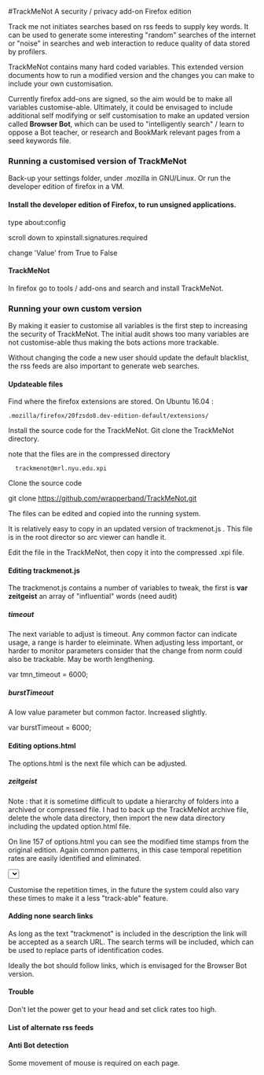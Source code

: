 #TrackMeNot
A security / privacy add-on Firefox edition

Track me not initiates searches based on rss feeds to supply key words. It can be used to generate some interesting "random" searches of the internet or "noise" in searches and web interaction to reduce quality of data stored by profilers.


TrackMeNot contains many hard coded variables. This extended version documents how to run a modified version and the changes you can make to include your own customisation.

Currently firefox add-ons are signed, so the aim would be to make all variables customise-able. Ultimately, it could be envisaged to include additional self modifying or self customisation to make an updated version called **Browser Bot**, which can be used to "intelligently search" / learn to oppose a Bot teacher, or research and BookMark relevant pages from a seed keywords file.

### Running a customised version of TrackMeNot

Back-up your settings folder, under .mozilla in GNU/Linux. Or run the developer edition of firefox in a VM.


#### Install the developer edition of Firefox, to run unsigned applications.

type about:config

scroll down to xpinstall.signatures.required 

change 'Value' from True to False

#### TrackMeNot

In firefox go to tools / add-ons and search and install TrackMeNot.  


### Running your own custom version

By making it easier to customise all variables is the first step to increasing the security of TrackMeNot. The initial audit shows too many variables are not customise-able thus making the bots actions more trackable.

Without changing the code a new user should update the default blacklist, the rss feeds are also important to generate web searches.

#### Updateable files

Find where the firefox extensions are stored. On Ubuntu 16.04 :

    .mozilla/firefox/20fzsdo8.dev-edition-default/extensions/


Install the source code for the TrackMeNot. Git clone the TrackMeNot directory.


note that the files are in the compressed directory

      trackmenot@mrl.nyu.edu.xpi


Clone the source code       
      
git clone https://github.com/wrapperband/TrackMeNot.git

The files can be edited and copied into the running system.


It is relatively easy to copy in an updated version of trackmenot.js . This file is in the root director so arc viewer can handle it.

Edit the file in the TrackMeNot, then copy it into the compressed .xpi file.

#### Editing trackmenot.js

The trackmenot.js contains a number of variables to tweak, the first is **var zeitgeist** an array of "influential" words (need audit) 

##### timeout

The next variable to adjust is timeout. Any common factor can indicate usage, a range is harder to eleiminate. When adjusting less important, or harder to monitor parameters consider that the change from norm could also be trackable. May be worth lengthening. 

var tmn_timeout = 6000;

##### burstTimeout

A low value parameter but common factor. Increased slightly.

var burstTimeout = 6000;


#### Editing options.html

The options.html is the next file which can be adjusted.

##### zeitgeist

Note : that it is sometime difficult to update a hierarchy of folders into a archived or compressed file. I had to back up the TrackMeNot archive file, delete the whole data directory, then import the new data directory including the updated option.html file. 

On line 157 of options.html you can see the modified time stamps from the  original edition. Again common patterns, in this case temporal repetition rates are easily identified and eliminated.

 <select id ="trackmenot-opt-timeout">
                                                        <option data-l10n-id="tmn.option.freq.10pm" id="t0" value="6000" > </option>
                                                        <option data-l10n-id="tmn.option.freq.5pm" id="t1" value="12000"  > </option>
                                                        <option data-l10n-id="tmn.option.freq.1pm" id="t2" value="60000"  > </option>
                                                        <option data-l10n-id="tmn.option.freq.30ph" id="t3" value="120000" > </option>
                                                        <option data-l10n-id="tmn.option.freq.10ph" id="t4" value="360000" > </option>
                                                        <option data-l10n-id="tmn.option.freq.1ph" id="t5" value="3600000"> </option>
</select>

Customise the repetition times, in the future the system could also vary these times to make it a less "track-able" feature.

#### Adding none search links

As long as the text "trackmenot" is included in the description the link will be accepted as a search URL. The search terms will be included, which can be used to replace parts of identification codes.

Ideally the bot should follow links, which is envisaged for the Browser Bot version.


#### Trouble

Don't let the power get to your head and set click rates too high.

#### List of alternate rss feeds


#### Anti Bot detection

Some movement of mouse is required on each page.


